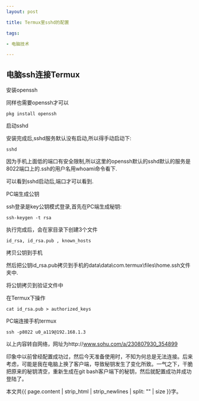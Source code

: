 ```yaml
---
layout: post

title: Termux里sshd的配置

tags:

- 电脑技术

---
```


## 电脑ssh连接Termux 

安装openssh

同样也需要openssh才可以

``` pkg install openssh ```

启动sshd

安装完成后,sshd服务默认没有启动,所以得手动启动下:

``` sshd ```

因为手机上面低的端口有安全限制,所以这里的openssh默认的sshd默认的服务是8022端口上的.ssh的用户名用whoami命令看下.

可以看到sshd启动后,端口才可以看到.

PC端生成公钥

ssh登录是key公钥模式登录,首先在PC端生成秘钥:

``` ssh-keygen -t rsa ```

执行完成后，会在家目录下创建3个文件

``` id_rsa, id_rsa.pub , known_hosts ```

拷贝公钥到手机

然后把公钥id_rsa.pub拷贝到手机的data\data\com.termux\files\home\.ssh文件夹中.

将公钥拷贝到验证文件中

在Termux下操作

``` cat id_rsa.pub > authorized_keys ```

PC端连接手机termux

``` ssh -p8022 u0_a119@192.168.1.3 ```

以上内容转自网络，网址为http://www.sohu.com/a/230807930_354899

印象中以前曾经配置成功过，然后今天准备使用时，不知为何总是无法连接。后来考虑，可能是我在电脑上换了客户端，导致秘钥发生了变化所致。一气之下，干脆把原来的秘钥清空，重新生成在git bash客户端下的秘钥，然后就配置成功并成功登陆了。

本文共{{ page.content | strip_html | strip_newlines | split: "" | size }}字。

